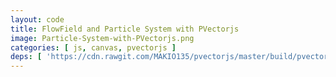 ```yaml
---
layout: code
title: FlowField and Particle System with PVectorjs
image: Particle-System-with-PVectorjs.png
categories: [ js, canvas, pvectorjs ]
deps: [ 'https://cdn.rawgit.com/MAKIO135/pvectorjs/master/build/pvector.min.js', 'https://cdn.rawgit.com/jwagner/simplex-noise.js/master/simplex-noise.min.js' ]
---
```

<canvas id="cnvs"></canvas>

<script>
    window.addEventListener('load', function(){
        var canvas = document.getElementById('cnvs'),
            context = canvas.getContext('2d'),
            width = window.innerWidth < 1200 ? window.innerWidth : 1200,
            height = 400;

        canvas.width = width;
        canvas.height = height;

        window.addEventListener('resize', function(){
            width = window.innerWidth < 1200 ? window.innerWidth : 1200;
            height = 400;
            canvas.width = width;
            canvas.height = height;
        });

        ///////////////////////////////////////////////
        function constrain(val,min,max){
            return val < min ? min : val > max ? max : val;
        }
        ///////////////////////////////////////////////

        var simplex,
            flowfield,
            particleSystem,
            frame;

        
        var Particle = function( x, y ) {
            this.life = 10 + Math.floor(Math.random()*500);
            this.loc = new PVector( x, y );
            this.prevLoc = this.loc.clone();
            this.vel = new PVector();
            this.acc = new PVector();
        };

        Particle.prototype.applyForce = function( force ) {
            this.acc.add( force );
        };

        Particle.prototype.update = function() {
            this.life --;
            this.vel.add( this.acc );
            if( this.vel.mag() > 8 ) this.vel.norm().mult( 8 );
            this.loc.add( this.vel );

            this.acc.mult( 0 );
        };

        Particle.prototype.warp = function() {
            if ( this.loc.x < 0 ) {
                this.loc.x = width;
                this.prevLoc = this.loc.clone();
            } else if ( this.loc.x > width ) {
                this.loc.x = 0;
                this.prevLoc = this.loc.clone();
            }

            if ( this.loc.y < 0 ) {
                this.loc.y = height;
                this.prevLoc = this.loc.clone();
            } else if ( this.loc.y > height ) {
                this.loc.y = 0;
                this.prevLoc = this.loc.clone();
            }
        };

        Particle.prototype.display = function() {
            context.beginPath();
            context.moveTo(this.prevLoc.x, this.prevLoc.y);
            context.lineTo(this.loc.x, this.loc.y );
            context.stroke();

            this.prevLoc = this.loc.clone();
        };

        Particle.prototype.isDead = function() {
            return ( this.life <= 0 );
        };

        var ParticleSystem = function ( nbParticles ) {
            this.particles = [];
            for ( var i = 0; i < nbParticles; i ++ ) {
                this.addParticle( Math.random() *  width, Math.random() *  height );
            }
        };

        ParticleSystem.prototype.addParticle = function( x, y ) {
            this.particles.push( new Particle( x, y ) );
        };

        ParticleSystem.prototype.run = function(field) {
            context.strokeStyle = 'rgba( 251, 53, 80, 0.2)';
            this.particles.forEach(function(p){
                p.applyForce( field.getForce( p.loc ) );
                p.update();
                p.warp();
                p.display();
            });
            
            var nDead = 0;
            for( var i=this.particles.length-1; i>=0; i--){
                if ( this.particles[i].isDead() ){
                    nDead ++;
                    this.particles.splice( i, 1 );
                }
            }

            for( var i=0; i<nDead; i++){
                this.addParticle( Math.random()*width, Math.random()*height );
            }
        };

        ParticleSystem.prototype.applyForce = function( force ) {
            this.particles.forEach(function(p){
                p.applyForce( force );
            });
        };
        

        var FlowField = function( _nx, _ny, _scale ) {
            this.nx = _nx;
            this.ny = _ny;
            this.scale = _scale;
            this.w = width / this.nx;
            this.h = height / this.ny;
            this.vecs = [];
            for(var i=0;i<this.nx;i++) this.vecs.push( (new Array(this.ny)).fill(0).map(function(){
                return new PVector(8,0);
            }) );
        };

        FlowField.prototype.update = function( time ) {
            for (var i = 0; i < this.nx; i++ ) {
                for (var j = 0; j < this.ny; j++ ) {
                    this.vecs[ i ][ j ].rotateTo( simplex.noise3D( i / this.scale, j / this.scale, time ) * 4 * Math.PI );
                }
            }
        };

        FlowField.prototype.getForce = function( v ) {
            return this.vecs[ ~~( constrain( v.x, 0, width - 1 ) / this.w ) ][ ~~( constrain( v.y, 0, height - 1 ) / this.h ) ];
        };

        function setup(){
            simplex = new SimplexNoise();
            flowfield = new FlowField(50,50,40);
            particleSystem = new ParticleSystem( 10000 );
            frame = 0;

            flowfield.update(frame);

            context.fillStyle = 'rgba( 30, 38, 48, 1 )';
            context.fillRect(0,0,width,height);

            animate();
        }

        function animate(){
            window.requestAnimationFrame(animate);
            
            context.fillStyle = 'rgba( 30, 38, 48, .1 )';
            context.fillRect(0,0,width,height);

            flowfield.update(frame/300);

            particleSystem.run(flowfield);

            frame++;
        }

        setup();
        window.addEventListener( 'resize', setup );
    });
</script>
